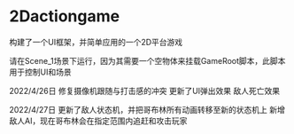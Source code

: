 # 2Dactiongame
构建了一个UI框架，并简单应用的一个2D平台游戏

请在Scene_1场景下运行，因为其需要一个空物体来挂载GameRoot脚本，此脚本用于控制UI和场景



2022/4/26日
修复摄像机跟随与打击感的冲突
更新了UI弹出效果
敌人死亡效果

2022/4/27日
更新了敌人状态机，并把哥布林所有动画转移至新的状态机上
新增敌人AI，现在哥布林会在指定范围内追赶和攻击玩家

